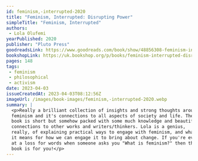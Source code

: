 ```yaml
---
id: feminism,-interrupted-2020
title: "Feminism, Interrupted: Disrupting Power"
simpleTitle: "Feminism, Interrupted"
authors: 
 - Lola Olufemi
yearPublished: 2020
publisher: "Pluto Press"
goodreadsLink: https://www.goodreads.com/book/show/48856308-feminism-interrupted
bookshopLink: https://uk.bookshop.org/p/books/feminism-interrupted-disrupting-power-lola-olufemi/2029847?ean=9780745340067
pages: 148
tags: 
 - feminism 
 - philosophical 
 - activism
date: 2023-04-03
issueCreatedAt: 2023-04-03T08:12:56Z
imageUrl: /images/book-images/feminism,-interrupted-2020.webp
summary: | 
  <p>Really a brilliant collection of insights and strong thoughts around
  feminism and it's connections to all aspects of society and life. The
  book is short but somehow packed with some much knowledge and beautiful
  connections to other works and writers/thinkers. Lola is a genius,
  really, of explaining practical ways to engage with feminism, and what
  it means for how we can engage it to bring about change. If you're ever
  at a loss for words when someone asks you "What is feminism?" then this
  book is for you!</p>
---
```


